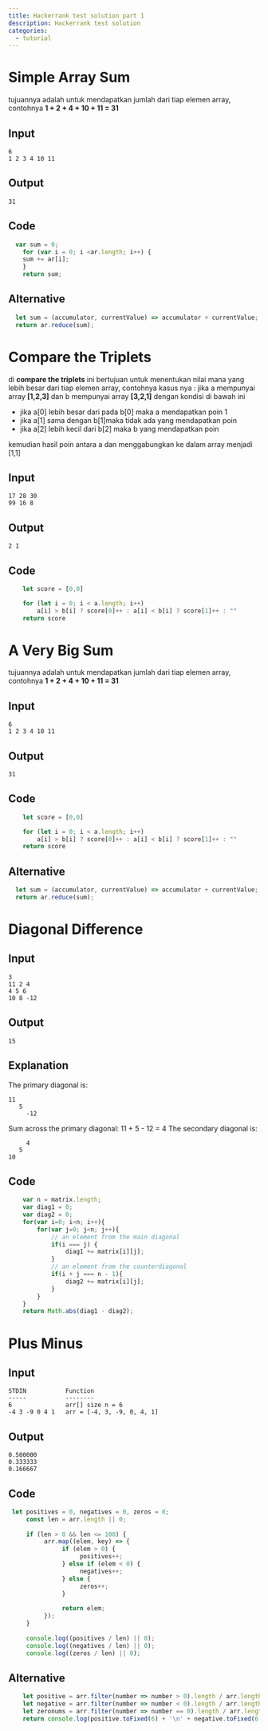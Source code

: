 ```yaml
---
title: Hackerrank test solution part 1
description: Hackerrank test solution
categories:
  - tutorial
---
```


# Simple Array Sum

tujuannya adalah untuk mendapatkan jumlah dari tiap elemen array, contohnya **1 + 2 + 4 + 10 + 11 = 31**

## Input
```
6
1 2 3 4 10 11
```
## Output
```
31
```

## Code

```javascript
  var sum = 0;
    for (var i = 0; i <ar.length; i++) {
    sum += ar[i];
    }
    return sum;
```
## Alternative

```javascript
  let sum = (accumulator, currentValue) => accumulator + currentValue;
  return ar.reduce(sum);
```

# Compare the Triplets
di **compare the triplets** ini bertujuan untuk menentukan nilai mana yang lebih besar dari tiap elemen array, contohnya kasus nya :
jika a mempunyai array **[1,2,3]** dan b mempunyai array **[3,2,1]** dengan kondisi di bawah ini
- jika a[0] lebih besar dari pada b[0] maka a mendapatkan poin 1
- jika a[1] sama dengan b[1]maka tidak ada yang mendapatkan poin
- jika a[2] lebih kecil dari b[2] maka b yang mendapatkan poin

kemudian hasil poin antara a dan menggabungkan ke dalam array menjadi [1,1]

## Input 
```
17 28 30
99 16 8
```

## Output
```
2 1
```

## Code
```javascript
    let score = [0,0]

    for (let i = 0; i < a.length; i++)
        a[i] > b[i] ? score[0]++ : a[i] < b[i] ? score[1]++ : ""
    return score
```

# A Very Big Sum
tujuannya adalah untuk mendapatkan jumlah dari tiap elemen array, contohnya **1 + 2 + 4 + 10 + 11 = 31**

## Input
```
6
1 2 3 4 10 11
```
## Output
```
31
```

## Code
```javascript
    let score = [0,0]

    for (let i = 0; i < a.length; i++)
        a[i] > b[i] ? score[0]++ : a[i] < b[i] ? score[1]++ : ""
    return score
```

## Alternative
```javascript
  let sum = (accumulator, currentValue) => accumulator + currentValue;
  return ar.reduce(sum);
```

# Diagonal Difference

## Input
```
3
11 2 4
4 5 6
10 8 -12
```

## Output
```
15
```

## Explanation

The primary diagonal is:
```
11
   5
     -12
```

Sum across the primary diagonal: 11 + 5 - 12 = 4
The secondary diagonal is:
```
     4
   5
10
```

## Code

```javascript
    var n = matrix.length;
    var diag1 = 0;
    var diag2 = 0;
    for(var i=0; i<n; i++){
        for(var j=0; j<n; j++){
            // an element from the main diagonal
            if(i === j) { 
                diag1 += matrix[i][j];
            }
            // an element from the counterdiagonal
            if(i + j === n - 1){
                diag2 += matrix[i][j];
            }
        }
    }
    return Math.abs(diag1 - diag2);
```
# Plus Minus

## Input
```
STDIN           Function
-----           --------
6               arr[] size n = 6
-4 3 -9 0 4 1   arr = [-4, 3, -9, 0, 4, 1]
```

## Output
```
0.500000
0.333333
0.166667
```

## Code
```javascript
 let positives = 0, negatives = 0, zeros = 0;
     const len = arr.length || 0;
      
     if (len > 0 && len <= 100) {
          arr.map((elem, key) => {
               if (elem > 0) {
                    positives++;
               } else if (elem < 0) {
                    negatives++; 
               } else {
                    zeros++;
               }
                  
               return elem; 
          }); 
     } 
     
     console.log((positives / len) || 0);
     console.log((negatives / len) || 0);
     console.log((zeros / len) || 0);  
```

## Alternative
```javascript
    let positive = arr.filter(number => number > 0).length / arr.length;
    let negative = arr.filter(number => number < 0).length / arr.length;;
    let zeronums = arr.filter(number => number == 0).length / arr.length;;
    return console.log(positive.toFixed(6) + '\n' + negative.toFixed(6) + '\n' + zeronums.toFixed(6))
```



